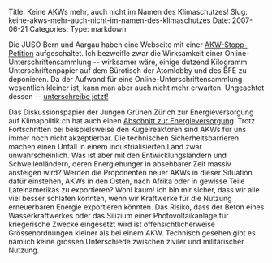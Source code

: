 Title: Keine AKWs mehr, auch nicht im Namen des Klimaschutzes!
Slug: keine-akws-mehr-auch-nicht-im-namen-des-klimaschutzes
Date: 2007-06-21
Categories:
Type: markdown

Die JUSO Bern und Aargau haben eine Webseite mit einer [AKW-Stopp-Petition](http://www.akw-stopp.ch/default.php) aufgeschaltet. Ich bezweifle zwar die Wirksamkeit einer Online-Unterschriftensammlung -- wirksamer wäre, einige dutzend Kilogramm Unterschriftenpapier auf dem Bürotisch der Atomlobby und des BFE zu deponieren. Da der Aufwand für eine Online-Unterschriftensammlung wesentlich kleiner ist, kann man aber auch nicht mehr erwarten. Ungeachtet dessen -- [unterschreibe jetzt!](http://www.akw-stopp.ch/default.php)

Das Diskussionspapier der Jungen Grünen Zürich zur Energieversorgung auf Klimapolitik.ch hat auch einen [Abschnitt zur Energieversorgung](http://www.klimapolitik.ch/politik/energieversorgung/). Trotz Fortschritten bei beispielsweise den Kugelreaktoren sind AKWs für uns immer noch nicht akzeptierbar. Die technischen Sicherheitsbarrieren machen einen Unfall in einem industrialisierten Land zwar unwahrscheinlich. Was ist aber mit den Entwicklungsländern und Schwellenländern, deren Energiehunger in absehbarer Zeit massiv ansteigen wird? Werden die Proponenten neuer AKWs in dieser Situation dafür einstehen, AKWs in den Osten, nach Afrika oder in gewisse Teile Lateinamerikas zu exportieren? Wohl kaum! Ich bin mir sicher, dass wir alle viel besser schlafen könnten, wenn wir Kraftwerke für die Nutzung erneuerbaren Energie exportieren könnten. Das Risiko, dass der Beton eines Wasserkraftwerkes oder das Silizium einer Photovoltaikanlage für kriegerische Zwecke eingesetzt wird ist offensichtlicherweise Grössenordnungen kleiner als bei einem AKW. Technisch gesehen gibt es nämlich keine grossen Unterschiede zwischen ziviler und militärischer Nutzung.
